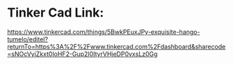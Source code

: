# Tinker Cad Link: 
https://www.tinkercad.com/things/5BwkPEuxJPy-exquisite-hango-tumelo/editel?returnTo=https%3A%2F%2Fwww.tinkercad.com%2Fdashboard&sharecode=sNOcVyiZkxt0loHF2-Gup2I0ItyrVHjeDP0vxsLz0Gg


